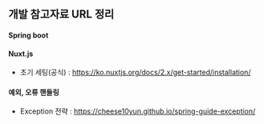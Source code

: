 ## 개발 참고자료 URL 정리

#### Spring boot 

#### Nuxt.js
- 초기 세팅(공식) : https://ko.nuxtjs.org/docs/2.x/get-started/installation/

#### 예외, 오류 핸들링
- Exception 전략 : https://cheese10yun.github.io/spring-guide-exception/

